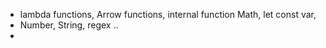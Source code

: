 - lambda functions, Arrow functions, internal function Math, let const var,
- Number, String, regex .. 
- 